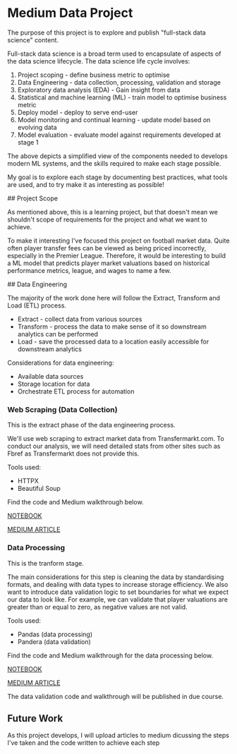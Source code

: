 # Medium Data Project

The purpose of this project is to explore and publish "full-stack data science" content.

Full-stack data science is a broad term used to encapsulate of aspects of the data science lifecycle. The data science life cycle involves:
1. Project scoping - define business metric to optimise 
2. Data Engineering - data collection, processing, validation and storage
3. Exploratory data analysis (EDA) - Gain insight from data
4. Statistical and machine learning (ML) - train model to optimise business metric
5. Deploy model - deploy to serve end-user
6. Model monitoring and continual learning - update model based on evolving data
7. Model evaluation - evaluate model against requirements developed at stage 1

The above depicts a simplified view of the components needed to develops modern ML systems, and the skills required to make each stage possible. 

My goal is to explore each stage by documenting best practices, what tools are used, and to try make it as interesting as possible!


## Project Scope

As mentioned above, this is a learning project, but that doesn't mean we shouldn't scope of requirements for the project and what we want to achieve.

To make it interesting I've focused this project on football market data. Quite often player transfer fees can be viewed as being priced incorrectly, especially in the Premier League. Therefore, it would be interesting to build a ML model that predicts player market valuations based on historical performance metrics, league, and wages to name a few.


## Data Engineering

The majority of the work done here will follow the Extract, Transform and Load (ETL) process.
- Extract - collect data from various sources
- Transform - process the data to make sense of it so downstream analytics can be performed
- Load - save the processed data to a location easily accessible for downstream analytics

Considerations for data engineering:
- Available data sources
- Storage location for data
- Orchestrate ETL process for automation

### Web Scraping (Data Collection)

This is the extract phase of the data engineering process. 

We'll use web scraping to extract market data from Transfermarkt.com. To conduct our analysis, we will need detailed stats from other sites such as Fbref as Transfermarkt does not provide this. 

Tools used:
- HTTPX
- Beautiful Soup

Find the code and Medium walkthrough below.

[NOTEBOOK](https://github.com/chonalchendo/transfermarket_scraper/blob/main/notebooks/medium_scraper_code.ipynb)

[MEDIUM ARTICLE](https://medium.com/@conalhenderson/how-to-build-a-custom-web-scraper-to-extract-premier-league-player-market-data-3b8e5378cca2)

### Data Processing

This is the tranform stage.

The main considerations for this step is cleaning the data by standardising formats, and dealing with data types to increase storage efficiency. We also want to introduce data validation logic to set boundaries for what we expect our data to look like. For example, we can validate that player valuations are greater than or equal to zero, as negative values are not valid.

Tools used:
- Pandas (data processing)
- Pandera (data validation) 

Find the code and Medium walkthrough for the data processing below.

[NOTEBOOK](https://github.com/chonalchendo/transfermarket_scraper/blob/main/notebooks/medium_processing_code.ipynb)

[MEDIUM ARTICLE](https://medium.com/@conalhenderson/master-pandas-to-build-modular-and-reusable-data-pipelines-1d12b003a423)

The data validation code and walkthrough will be published in due course.

## Future Work

As this project develops, I will upload articles to medium dicussing the steps I've taken and the code written to achieve each step